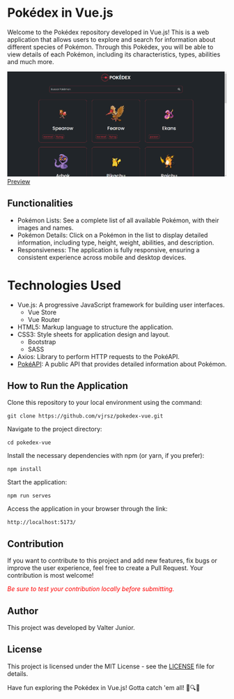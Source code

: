 # Pokédex in Vue.js
Welcome to the Pokédex repository developed in Vue.js! This is a web application that allows users to explore and search for information about different species of Pokémon. Through this Pokédex, you will be able to view details of each Pokémon, including its characteristics, types, abilities and much more.

<img src="./public/img.png" alt="home pokédex"/>
<a href="https://vjrsz.github.io/pokedex-vue/">Preview</a>

## Functionalities
- Pokémon Lists: See a complete list of all available Pokémon, with their images and names.
- Pokémon Details: Click on a Pokémon in the list to display detailed information, including type, height, weight, abilities, and description.
- Responsiveness: The application is fully responsive, ensuring a consistent experience across mobile and desktop devices.

# Technologies Used
- Vue.js: A progressive JavaScript framework for building user interfaces.
  - Vue Store
  - Vue Router
- HTML5: Markup language to structure the application.
- CSS3: Style sheets for application design and layout.
  - Bootstrap
  - SASS
- Axios: Library to perform HTTP requests to the PokéAPI.
- <a href="https://pokeapi.co">PokéAPI</a>: A public API that provides detailed information about Pokémon.

## How to Run the Application
Clone this repository to your local environment using the command:
```
git clone https://github.com/vjrsz/pokedex-vue.git
```
Navigate to the project directory:
```
cd pokedex-vue
```
Install the necessary dependencies with npm (or yarn, if you prefer):
```
npm install
```
Start the application:
```
npm run serves
```
Access the application in your browser through the link:
```
http://localhost:5173/
```

## Contribution
If you want to contribute to this project and add new features, fix bugs or improve the user experience, feel free to create a Pull Request. Your contribution is most welcome!

<i style="color:#f00">Be sure to test your contribution locally before submitting. </i>

## Author
This project was developed by Valter Junior.

## License
This project is licensed under the MIT License - see the <a href="./LICENSE">LICENSE</a> file for details.

Have fun exploring the Pokédex in Vue.js! Gotta catch 'em all! 🌟🔍👾
